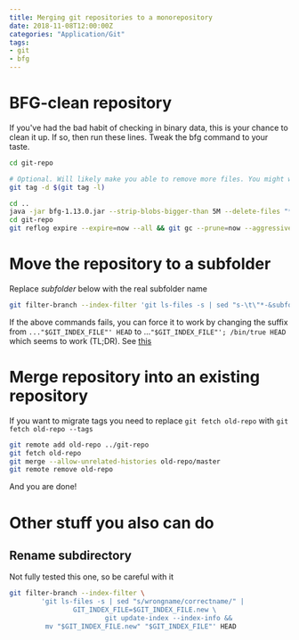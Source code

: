 ```yaml
---
title: Merging git repositories to a monorepository
date: 2018-11-08T12:00:00Z
categories: "Application/Git"
tags:
- git
- bfg
---
```

# BFG-clean repository

If you've had the bad habit of checking in binary data, this is your chance to clean it up. If so, then run these lines. Tweak the bfg command to your taste.
```bash
cd git-repo

# Optional. Will likely make you able to remove more files. You might want to remove remotes as well.
git tag -d $(git tag -l)

cd ..
java -jar bfg-1.13.0.jar --strip-blobs-bigger-than 5M --delete-files "*.{class, jar, png, svg, ico, zip}" git-repo
cd git-repo
git reflog expire --expire=now --all && git gc --prune=now --aggressive
```

# Move the repository to a subfolder

Replace *subfolder* below with the real subfolder name

```bash
git filter-branch --index-filter 'git ls-files -s | sed "s-\t\"*-&subfolder/-" | GIT_INDEX_FILE=$GIT_INDEX_FILE.new git update-index --index-info && mv "$GIT_INDEX_FILE.new" "$GIT_INDEX_FILE"' HEAD
```
If the above commands fails, you can force it to work by changing the suffix from `..."$GIT_INDEX_FILE"' HEAD` to ...`"$GIT_INDEX_FILE"'; /bin/true HEAD` which seems to work (TL;DR). See [this](https://stackoverflow.com/questions/46651781/git-no-longer-able-to-rewrite-history/46677910#46677910)  

# Merge repository into an existing repository
If you want to migrate tags you need to replace `git fetch old-repo` with `git fetch old-repo --tags`  
```bash
git remote add old-repo ../git-repo
git fetch old-repo
git merge --allow-unrelated-histories old-repo/master
git remote remove old-repo
```
And you are done!

# Other stuff you also can do

## Rename subdirectory

Not fully tested this one, so be careful with it
```bash
git filter-branch --index-filter \
        'git ls-files -s | sed "s/wrongname/correctname/" |
                GIT_INDEX_FILE=$GIT_INDEX_FILE.new \
                        git update-index --index-info &&
         mv "$GIT_INDEX_FILE.new" "$GIT_INDEX_FILE"' HEAD
```

